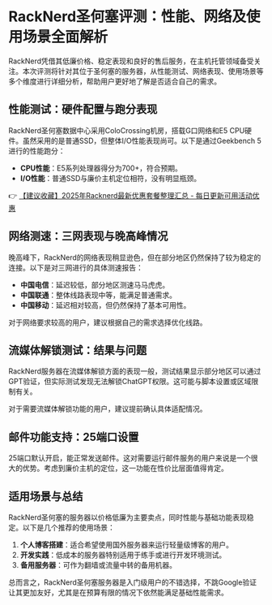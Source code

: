 # RackNerd圣何塞评测：性能、网络及使用场景全面解析

RackNerd凭借其低廉价格、稳定表现和良好的售后服务，在主机托管领域备受关注。本次评测将针对其位于圣何塞的服务器，从性能测试、网络表现、使用场景等多个维度进行详细分析，帮助用户更好地了解是否适合自己的需求。

## 性能测试：硬件配置与跑分表现

RackNerd圣何塞数据中心采用ColoCrossing机房，搭载G口网络和E5 CPU硬件。虽然采用的是普通SSD，但整体I/O性能表现尚可。以下是通过Geekbench 5进行的性能跑分：

- **CPU性能**：E5系列处理器得分为700+，符合预期。
- **I/O性能**：普通SSD与廉价主机定位相符，没有明显瓶颈。

👉 [【建议收藏】2025年Racknerd最新优惠套餐整理汇总 - 每日更新可用活动优惠](https://bit.ly/Rack_Nerd)

## 网络测速：三网表现与晚高峰情况

晚高峰下，RackNerd的网络表现稍显逊色，但在部分地区仍然保持了较为稳定的连接。以下是对三网进行的具体测速报告：

- **中国电信**：延迟较低，部分地区测速马马虎虎。
- **中国联通**：整体线路表现中等，能满足普通需求。
- **中国移动**：延迟相对较高，但仍然保持了基本可用性。

对于网络要求较高的用户，建议根据自己的需求选择优化线路。

## 流媒体解锁测试：结果与问题

RackNerd服务器在流媒体解锁方面的表现一般，测试结果显示部分地区可以通过GPT验证，但实际测试发现无法解锁ChatGPT权限。这可能与脚本设置或区域限制有关。

对于需要流媒体解锁功能的用户，建议提前确认具体适配情况。

## 邮件功能支持：25端口设置

25端口默认开启，能正常发送邮件。这对需要运行邮件服务的用户来说是一个很大的优势。考虑到廉价主机的定位，这一功能在性价比层面值得肯定。

## 适用场景与总结

RackNerd圣何塞的服务器以价格低廉为主要卖点，同时性能与基础功能表现稳定。以下是几个推荐的使用场景：

1. **个人博客搭建**：适合希望使用国外服务器来运行轻量级博客的用户。
2. **开发实践**：低成本的服务器特别适用于练手或进行开发环境测试。
3. **备用服务器**：可作为翻墙或流量中转的备用机器。

总而言之，RackNerd圣何塞服务器是入门级用户的不错选择，不跳Google验证让其更加友好，尤其是在预算有限的情况下依然能满足基础性能需求。